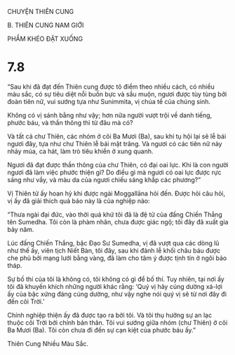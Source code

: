 CHUYỆN THIÊN CUNG

B. THIÊN CUNG NAM GIỚI

PHẨM KHÉO ĐẶT XUỐNG

# 7.8

“Sau khi đã đạt đến Thiên cung được tô điểm theo nhiều cách, có nhiều màu sắc, có sự tiêu diệt nỗi buồn bực và sầu muộn, ngươi được tùy tùng bởi đoàn tiên nữ, vui sướng tựa như Sunimmita, vị chúa tể của chúng sinh.

Không có vị sánh bằng như vậy; hơn nữa người vượt trội về danh tiếng, phước báu, và thần thông thì từ đâu mà có?

Và tất cả chư Thiên, các nhóm ở cõi Ba Mươi (Ba), sau khi tụ hội lại sẽ lễ bái ngươi đây, tựa như chư Thiên lễ bái mặt trăng. Và ngươi có các tiên nữ này nhảy múa, ca hát, làm trò tiêu khiển ở xung quanh.

Ngươi đã đạt được thần thông của chư Thiên, có đại oai lực. Khi là con người ngươi đã làm việc phước thiện gì? Do điều gì mà ngươi có oai lực được rực sáng như vầy, và màu da của ngươi chiếu sáng khắp các phương?”

Vị Thiên tử ấy hoan hỷ khi được ngài Moggallāna hỏi đến. Ðược hỏi câu hỏi, vị ấy đã giải thích quả báo này là của nghiệp nào:

“Thưa ngài đại đức, vào thời quá khứ tôi đã là đệ tử của đấng Chiến Thắng tên Sumedha. Tôi còn là phàm nhân, chưa được giác ngộ; tôi đây đã xuất gia bảy năm.

Lúc đấng Chiến Thắng, bậc Đạo Sư Sumedha, vị đã vượt qua các dòng lũ như thế ấy, viên tịch Niết Bàn, tôi đây, sau khi đảnh lễ khối châu báu được che phủ bởi mạng lưới bằng vàng, đã làm cho tâm ý được tịnh tín ở ngôi bảo tháp.

Sự bố thí của tôi là không có, tôi không có gì để bố thí. Tuy nhiên, tại nơi ấy tôi đã khuyến khích những người khác rằng: ‘Quý vị hãy cúng dường xá-lợi ấy của bậc xứng đáng cúng dường, như vậy nghe nói quý vị sẽ từ nơi đây đi đến cõi Trời.’

Chính nghiệp thiện ấy đã được tạo ra bởi tôi. Và tôi thụ hưởng sự an lạc thuộc cõi Trời bởi chính bản thân. Tôi vui sướng giữa nhóm (chư Thiên) ở cõi Ba Mươi (Ba). Tôi còn chưa đi đến sự cạn kiệt của phước báu ấy.”

Thiên Cung Nhiều Màu Sắc.
